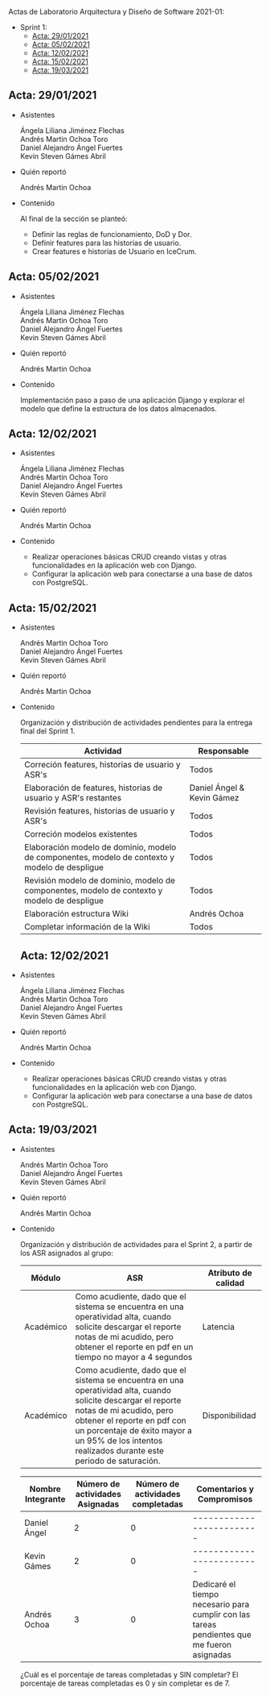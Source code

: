 Actas de Laboratorio Arquitectura y Diseño de Software 2021-01:

* Sprint 1:
  * [Acta: 29/01/2021](https://github.com/danr844/TestEDA/blob/main/ISIS2503-202101-S2-ARCHITECTOVERFLOWEXCEPTION.wiki/Actas-de-Laboratorios.md#acta-29012021)
  * [Acta: 05/02/2021](https://github.com/danr844/TestEDA/blob/main/ISIS2503-202101-S2-ARCHITECTOVERFLOWEXCEPTION.wiki/Actas-de-Laboratorios.md#acta-05022021)
  * [Acta: 12/02/2021](https://github.com/danr844/TestEDA/blob/main/ISIS2503-202101-S2-ARCHITECTOVERFLOWEXCEPTION.wiki/Actas-de-Laboratorios.md#acta-12022021)
  * [Acta: 15/02/2021](https://github.com/danr844/TestEDA/blob/main/ISIS2503-202101-S2-ARCHITECTOVERFLOWEXCEPTION.wiki/Actas-de-Laboratorios.md#acta-15022021)
  * [Acta: 19/03/2021](https://github.com/danr844/TestEDA/blob/main/ISIS2503-202101-S2-ARCHITECTOVERFLOWEXCEPTION.wiki/Actas-de-Laboratorios.md#acta-19032021)

## Acta: 29/01/2021

* Asistentes

   Ángela Liliana Jiménez Flechas <br>
   Andrés Martin Ochoa Toro <br>
   Daniel Alejandro Ángel Fuertes <br>
   Kevin Steven Gámes Abril <br>

* Quién reportó

   Andrés Martin Ochoa

* Contenido

   Al final de la sección se planteó:
     * Definir las reglas de funcionamiento, DoD y Dor.
     * Definir features para las historias de usuario.
     * Crear features e historias de Usuario en IceCrum. 

## Acta: 05/02/2021
* Asistentes

   Ángela Liliana Jiménez Flechas <br>
   Andrés Martin Ochoa Toro <br>
   Daniel Alejandro Ángel Fuertes <br>
   Kevin Steven Gámes Abril <br>

* Quién reportó

   Andrés Martin Ochoa

* Contenido

  Implementación paso a paso de una aplicación Django y explorar el modelo que define la estructura de los datos almacenados.

## Acta: 12/02/2021
* Asistentes

   Ángela Liliana Jiménez Flechas <br>
   Andrés Martin Ochoa Toro <br>
   Daniel Alejandro Ángel Fuertes <br>
   Kevin Steven Gámes Abril <br>

* Quién reportó

   Andrés Martin Ochoa

* Contenido
  * Realizar operaciones básicas CRUD creando vistas y otras funcionalidades en la aplicación web con Django.
  * Configurar la aplicación web para conectarse a una base de datos con PostgreSQL.

## Acta: 15/02/2021
* Asistentes

   Andrés Martin Ochoa Toro <br>
   Daniel Alejandro Ángel Fuertes <br>
   Kevin Steven Gámes Abril <br>

* Quién reportó

   Andrés Martin Ochoa

* Contenido
  
  Organización y distribución de actividades pendientes para la entrega final del Sprint 1.

  | Actividad | Responsable |
  | --------- | ----------- |
  | Correción features, historias de usuario y ASR's | Todos |
  | Elaboración de features, historias de usuario y ASR's restantes | Daniel Ángel & Kevin Gámez |
  | Revisión features, historias de usuario y ASR's | Todos |
  | Correción modelos existentes  | Todos |
  | Elaboración modelo de dominio, modelo de componentes, modelo de contexto y modelo de despligue | Todos |
  | Revisión modelo de dominio, modelo de componentes, modelo de contexto y modelo de despligue | Todos |
  | Elaboración estructura Wiki | Andrés Ochoa |
  | Completar información de la Wiki | Todos |
  
  ## Acta: 12/02/2021
* Asistentes

   Ángela Liliana Jiménez Flechas <br>
   Andrés Martin Ochoa Toro <br>
   Daniel Alejandro Ángel Fuertes <br>
   Kevin Steven Gámes Abril <br>

* Quién reportó

   Andrés Martin Ochoa

* Contenido
  * Realizar operaciones básicas CRUD creando vistas y otras funcionalidades en la aplicación web con Django.
  * Configurar la aplicación web para conectarse a una base de datos con PostgreSQL.

## Acta: 19/03/2021
* Asistentes

   Andrés Martin Ochoa Toro <br>
   Daniel Alejandro Ángel Fuertes <br>
   Kevin Steven Gámes Abril <br>

* Quién reportó

   Andrés Martin Ochoa

* Contenido
  
  Organización y distribución de actividades para el Sprint 2, a partir de los ASR asignados al grupo:

  | Módulo | ASR | Atributo de calidad |
  | ------ | --- | ------------------- |
  | Académico | Como acudiente, dado que el sistema se encuentra en una operatividad alta, cuando solicite descargar el reporte notas de mi acudido, pero obtener el reporte en pdf en un tiempo no mayor a 4 segundos | Latencia |
  | Académico | 	Como acudiente, dado que el sistema se encuentra en una operatividad alta, cuando solicite descargar el reporte notas de mi acudido, pero obtener el reporte en pdf con un porcentaje de éxito mayor a un 95% de los intentos realizados durante este periodo de saturación. | Disponibilidad |

  | Nombre Integrante | Número de actividades Asignadas |  Número de actividades completadas | Comentarios y Compromisos |
  | ----------------- | ------------------------------- | ---------------------------------- | ------------------------- |
  | Daniel Ángel | 2 | 0 | ------------------------- |
  | Kevin Gámes | 2 | 0 | ------------------------- |
  | Andrés Ochoa | 3 | 0 | Dedicaré el tiempo necesario para cumplir con las tareas pendientes que me fueron asignadas |
  
  ¿Cuál es el porcentaje de tareas completadas y SIN completar?
  El porcentaje de tareas completadas es 0 y sin completar es de 7.
  
  
